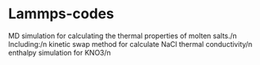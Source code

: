 # Lammps-codes
MD simulation for calculating the thermal properties of molten salts./n
Including:/n
kinetic swap method for calculate NaCl thermal conductivity/n
enthalpy simulation for KNO3/n
